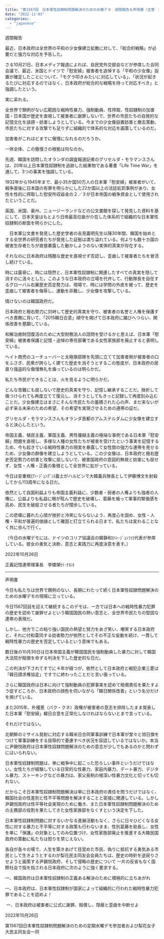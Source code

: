```yaml
---
title: "第1567回　日本軍性奴隷制問題解決のための水曜デモ　週間報告＆声明書（主管　梨花女子大民主同友会一同）"
date: "2022-11-03"
categories: 
  - "japanese"
---
```


週間報告  
  
最近、日本政府は全世界の平和の少女像建立拡散に対して、「総合的戦略」が必要だと強力な対応を予告した。

さる10月21日、日本メディア報道によれば、自民党外交部会などが参席した合同会議で、最近、米国とドイツで「慰安婦」被害者を追悼する「平和の少女像」設置が確定したことについて、「モグラ叩きみたいに対応している」、「状況が起きるたびに対応するのではなく、日本政府が総合的な戦略を持って対応すべき」と強調したという。

実に呆れる。

全世界で類例がない広範囲な戦時性暴力、強制動員、性搾取、性奴隷制の加害国・日本国が歴史を直視して被害者に謝罪しないで、世界の市民たちの自発的な記憶文化を誹謗・妨害しようとしている。今までの少女像設置妨害と撤去策動、市民たちに対する攻撃でも足りずに組織的で体系的な対応を画策しているのだ。

加害者がこれほどまでに傲慢になれるのだろうか。

一体全体、この傲慢さの根拠は何なのか。

先週、韓国を訪問したオランダの調査報道記者のグリセルダ・モラマンスさんは、20年以上日本軍性奴隷制を追跡した結果物である著書「Life Time War」を通して、3つの事実を強調している。

1932年から1945年まで、最小35か国50万人の日本軍「慰安婦」被害者がいて、戦争直後に日本国の有罪を明らかにした22か国以上の法廷処罰事例があり、女性を性的に搾取した慰安所収益金の２／３が日本帝国の戦争資金として使用されたということだ。

英国、米国、豪州、ニュージーランドなどの公文書館を探して発見した資料を基にして、日本天皇はもとより日帝最高位級が介在した体系的で組織的な日本軍性奴隷制の断面を明らかにした。

　日本軍公文書を発見した歴史学者の吉見義明先生以降30年間、韓国を始めとする全世界の研究者たちが発見した証拠は満ち溢れている。何よりも数十カ国の被害生存者たちが直接暴露した動かしようのない実体的真実が存在する。

それなのに日本政府は残酷な歴史を直視せず否認し、歪曲して被害者たちを冒涜し続けている。

時には露骨に、時には隠然と、日本軍性奴隷制に関連したすべての真実を隠して消すのに汲々とした。このような日本政府の立場を代弁して、行動隊長を自任するグローバル右翼歴史否定勢力は、現場で、時には学問の外皮を被って、歴史を歪曲して被害者を侮辱し、運動を非難し、少女像を攻撃している。

情けないのは韓国政府だ。

日本政府と極右勢力に対峙して歴史的真実を守り、被害者の名誉と人権を保護すべき責務に背いて、「2015韓日合意」順守を掲げて日本政府に媚びへつらい、関係改善を懇願している。

和解治癒財団復活のために大型財務法人の諮問を受けるかと思えば、日本軍「慰安婦」被害者保護と記憶・追悼の専任部署である女性家族部を廃止すると表明している。

ヘイト商売のユーチューバーと太極旗部隊を先頭に立てて加害者側が被害者の口をふさぎ、民衆が誇らしく建てた歴史を消そうとするこの態度が、日本政府の居直り強盗的な傲慢無礼を煽っているのは明らかだ。

私たち市民ができることは、火を見るように明らかだ。

どんな苦難にも屈しないで歴史的真実を守り、記憶し継承することだ。挫折して傷つけられても再度立てて復元し、消そうとしてもきっと記録して再度刻み込むことだ。少女像建立はまさにそんな市民たちの蓄積された心の声、まだ来ないが必ず来る未来のための希望、その希望を実現させるための連帯の証だ。

グリセルダ・モラマンスさんもオランダ首都のアムステルダムに少女像を建立すると決心したという。

帝国主義、植民主義、軍国主義、男性優越主義の極端な事例である日本軍「慰安婦」問題を直視し、多様な人種の女性たちが被害を受けたという事実を記憶するため、今も起きている戦時性暴力の現実を暴露して女性間の強力な連帯を見せるため、少女像の群像を建立しようとしている。この少女像は、日本政府と極右歴史否定勢力の妨害と攻撃に屈しないで、被害国政府の意図的無視と妨害にも屈せず、女性・人権・正義の象徴として全世界に拡がっている。

今日は安重根(ｱﾝ･ｼﾞｭﾝｸﾞﾝ)義士がハルビンで大韓義兵隊長として伊藤博文を射殺してから113周年になる日だ。

依然として自国利益よりも帝国主義利益に、少数者・弱者の人権よりも強者の人権に、公益よりも私益に眼が眩んで歴史を破壊し、葛藤を煽って軍事的緊張感を高め、民生を破綻させる者たちが闊歩している。

この悲嘆に暮れた心情が挫折と冷笑にならないよう、再度心を固め、女性・人権・平和が普遍的価値として確固と打立てられる日まで、私たちは変わることなく共に歩んで行く。

（今日の水曜デモには、ドイツのコリア協議会の韓静和(ﾊﾝ･ｼﾞｮﾝﾌｧ)代表が参席している。彼女の勇気と決断、意志と実践力に再度決意を表す。）

2022年10月26日

正義記憶連帯理事長　李娜榮(ｲ･ﾅﾖﾝ)

* * *

声明書  
  
今日も私たちは世界で類例のない、長期にわたって続く日本軍性奴隷問題解決のための水曜デモの現場に立っている。

今日1567回目を迎えて継続するこのデモは、一方では日本への戦時性暴力犯罪の歴史を認めて謝罪せよという韓国国民の熱い意志と、全世界市民たちの堅固な連帯の表現だ。

しかし、他方でこの粘り強い国民の熱望と努力をあざ笑い、嘲笑する日本政府と、それに付和雷同する妨害勢力が依然としてその不正な妄動を続け、一貫して戦時性暴力の歴史を否定しているという意味でもある。

数日後の10月30日は日本帝国主義が韓国国民を強制動員した暴力に対して韓国大法院が賠償を命ずる判決を下した歴史的な日だ。

この判決が下されてすでに４年が経つが、依然として日本政府と戦犯企業三菱は「韓日請求権協定」ですでに終わったことだと言い張っている。

さらに韓国政府は日本に向けて強制動員の犯罪事実を認めて賠償責任を果たすよう促すどころか、日本政府の顔色を伺いながら「韓日関係改善」という名分だけを掲げている。

また2015年、朴槿恵（パク・クネ）政権が被害者の意志を排除したまま発表した日本軍「慰安婦」韓日合意を正常化しなければならないとまで言っている。

それだけではない。

北朝鮮のミサイル発射に対応する韓米日合同軍事訓練で日本軍が堂々と旭日旗をつけて軍事訓練をする屈辱的で憂慮すべき状況を容認しているではないか。本当に尹錫悦政府は日本軍性奴隷問題解決のための意志が少しでもあるのかと問わずにはいられない。

日本軍性奴隷制問題は、単に戦争中に起こった恐ろしい事件というだけではない。女性たちが経験している日常的な性暴力、家庭内暴力、デート暴力、デジタル暴力、ストーキングなどの暴力は、家父長制の根深い性暴力文化と切っても切れない。

だからこそ日本軍性奴隷制問題解決は単に日本政府の責任を問うだけではなく、韓国社会の性差別と性不平等問題を解決することと密接に関連している。しかし尹錫悦政府は性平等社会実現のために働き、また日本軍性奴隷制問題解決のための主務部の役割を果たしてきた女性家族部をなくすという決定を下した。

日本軍性奴隷制問題に対するいかなる進展活動もなく、さらに日々ひどくなる女性に対する暴力と不平等に対する政策も行わないまま、性別葛藤を助長し、女性を単に「保護」の対象としてのみ位置づけ、女性家族部廃止を推進する大韓民国政府の策動に私たちは怒りを禁じえない。

各自が各々の場で、人生を築きあげて目覚めた市民、偽りに抵抗する勇気ある市民として生きようとするわが梨花民主同友会会員たちは、歴史の時針を逆戻りさせようと画策する尹錫悦政府、そして侵略の歴史について 一片の反省もなく国際社会で指を指される日本政府に次のように強く要求する。

一、韓国政府は日本軍性奴隷制の正義ある解決のために積極的に立ちあがれ

一、日本政府は、日本軍性奴隷制が国家によって組織的に行われた戦時性暴力犯罪であることを認めよ！

 一、日本政府は被害者に公式に謝罪、賠償し、隠蔽と歪曲を中断せよ

2022年10月26日

第1567回日本軍性奴隷制問題解決のための定期水曜デモ参加者および梨花女子大民主同友会一同
